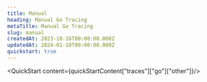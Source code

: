 ```yaml
---
title: Manual
heading: Manual Go Tracing
metaTitle: Manual Go Tracing
slug: manual
createdAt: 2023-10-16T00:00:00.000Z
updatedAt: 2024-01-18T00:00:00.000Z
quickstart: true
---
```


<QuickStart content={quickStartContent["traces"]["go"]["other"]}/>
